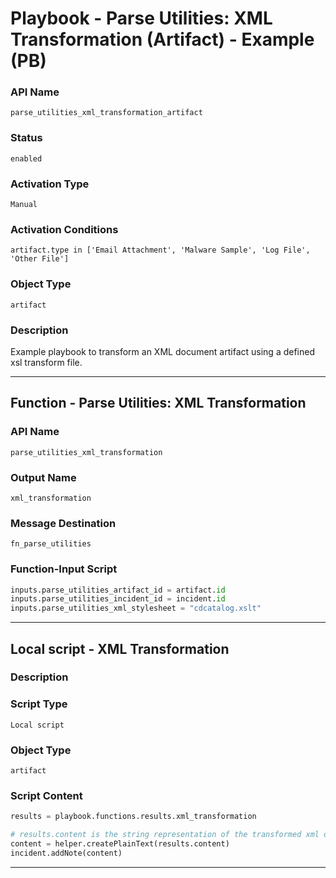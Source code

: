 <!--
    DO NOT MANUALLY EDIT THIS FILE
    THIS FILE IS AUTOMATICALLY GENERATED WITH resilient-sdk codegen
    Generated with resilient-sdk v51.0.0.1.486
-->

# Playbook - Parse Utilities: XML Transformation (Artifact) - Example (PB)

### API Name
`parse_utilities_xml_transformation_artifact`

### Status
`enabled`

### Activation Type
`Manual`

### Activation Conditions
`artifact.type in ['Email Attachment', 'Malware Sample', 'Log File', 'Other File']`

### Object Type
`artifact`

### Description
Example playbook to transform an XML document artifact using a defined xsl transform file.


---
## Function - Parse Utilities: XML Transformation

### API Name
`parse_utilities_xml_transformation`

### Output Name
`xml_transformation`

### Message Destination
`fn_parse_utilities`

### Function-Input Script
```python
inputs.parse_utilities_artifact_id = artifact.id
inputs.parse_utilities_incident_id = incident.id
inputs.parse_utilities_xml_stylesheet = "cdcatalog.xslt"
```

---

## Local script - XML Transformation

### Description


### Script Type
`Local script`

### Object Type
`artifact`

### Script Content
```python
results = playbook.functions.results.xml_transformation

# results.content is the string representation of the transformed xml document
content = helper.createPlainText(results.content)
incident.addNote(content)
```

---

